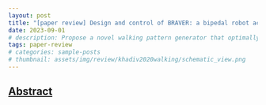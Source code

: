 ```yaml
---
layout: post
title: "[paper review] Design and control of BRAVER: a bipedal robot actuated via proprioceptive electric motors"
date: 2023-09-01
# description: Propose a novel walking pattern generator that optimally selects step location and timing at every control cycle.
tags: paper-review
# categories: sample-posts
# thumbnail: assets/img/review/khadiv2020walking/schematic_view.png
---
```


## [Abstract](#abstract)
